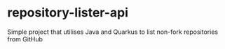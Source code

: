 # repository-lister-api
 Simple project that utilises Java and Quarkus to list non-fork repositories from GitHub
